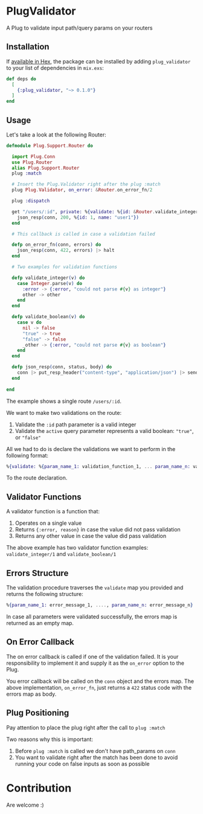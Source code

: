 # PlugValidator

A Plug to validate input path/query params on your routers

## Installation

If [available in Hex](https://hex.pm/docs/publish), the package can be installed
by adding `plug_validator` to your list of dependencies in `mix.exs`:

```elixir
def deps do
  [
    {:plug_validator, "~> 0.1.0"}
  ]
end
```

## Usage

Let's take a look at the following Router:

```elixir
defmodule Plug.Support.Router do

  import Plug.Conn
  use Plug.Router
  alias Plug.Support.Router
  plug :match

  # Insert the Plug.Validator right after the plug :match
  plug Plug.Validator, on_error: &Router.on_error_fn/2

  plug :dispatch

  get "/users/:id", private: %{validate: %{id: &Router.validate_integer/1, active: &Router.validate_boolean/1}} do
    json_resp(conn, 200, %{id: 1, name: "user1"})
  end

  # This callback is called in case a validation failed

  defp on_error_fn(conn, errors) do
    json_resp(conn, 422, errors) |> halt
  end

  # Two examples for validation functions

  defp validate_integer(v) do
    case Integer.parse(v) do
      :error -> {:error, "could not parse #{v} as integer"}
      other -> other
    end
  end

  defp validate_boolean(v) do
    case v do
      nil -> false
      "true" -> true
      "false" -> false
      _other -> {:error, "could not parse #{v} as boolean"}
    end
  end

  defp json_resp(conn, status, body) do
    conn |> put_resp_header("content-type", "application/json") |> send_resp(status, Poison.encode!(body))
  end
  
end

```
The example shows a single route `/users/:id`.

We want to make two validations on the route:

1. Validate the `:id` path parameter is a valid integer
2. Validate the `active` query parameter represents a valid boolean: `"true"`, or `"false"`

All we had to do is declare the validations we want to perform in the following format:

```elixir
%{validate: %{param_name_1: validation_function_1, ... param_name_n: validation_function_n}}
```

To the route declaration.

## Validator Functions

A validator function is a function that:

1. Operates on a single value
2. Returns `{:error, reason}` in case the value did not pass validation
3. Returns any other value in case the value did pass validation

The above example has two validator function examples: `validate_integer/1` and `validate_boolean/1`

## Errors Structure

The validation procedure traverses the `validate` map you provided and returns the following structure:

```elixir
%{param_name_1: error_message_1, ...., param_name_n: error_message_n}
```

In case all parameters were validated successfully, the errors map is returned as an empty map.

## On Error Callback

The on error callback is called if one of the validation failed.
It is your responsibility to implement it and supply it as the `on_error` option to the Plug.

You error callback will be called on the `conn` object and the errors map.
The above implementation, `on_error_fn`, just returns a `422` status code with the errors map as body.

## Plug Positioning

Pay attention to place the plug right after the call to `plug :match`

Two reasons why this is important:

1. Before `plug :match` is called we don't have path_params on `conn`
2. You want to validate right after the match has been done to avoid running your code on false inputs as soon as possible

# Contribution

Are welcome :)


